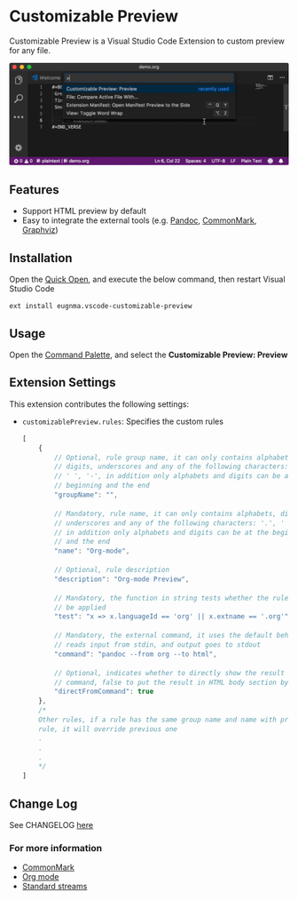 # Customizable Preview

Customizable Preview is a Visual Studio Code Extension to custom preview for any file.

![Demo](.readme/demo.gif)

## Features

* Support HTML preview by default
* Easy to integrate the external tools (e.g. [Pandoc](https://pandoc.org), [CommonMark](https://github.com/commonmark/CommonMark/wiki/List-of-CommonMark-Implementations), [Graphviz](http://www.graphviz.org))

## Installation

Open the [Quick Open](https://code.visualstudio.com/docs/getstarted/tips-and-tricks#_quick-open), and execute the below command, then restart Visual Studio Code

```
ext install eugnma.vscode-customizable-preview
```

## Usage

Open the [Command Palette](https://code.visualstudio.com/docs/getstarted/userinterface#_command-palette), and select the **Customizable Preview: Preview**

## Extension Settings

This extension contributes the following settings:

* `customizablePreview.rules`: Specifies the custom rules
    ```js
    [
        {
            // Optional, rule group name, it can only contains alphabets,
            // digits, underscores and any of the following characters: '.',
            // ' ', '-', in addition only alphabets and digits can be at the
            // beginning and the end
            "groupName": "",

            // Mandatory, rule name, it can only contains alphabets, digits,
            // underscores and any of the following characters: '.', ' ', '-',
            // in addition only alphabets and digits can be at the beginning
            // and the end
            "name": "Org-mode",

            // Optional, rule description
            "description": "Org-mode Preview",

            // Mandatory, the function in string tests whether the rule should
            // be applied
            "test": "x => x.languageId == 'org' || x.extname == '.org'",

            // Mandatory, the external command, it uses the default behaviour
            // reads input from stdin, and output goes to stdout
            "command": "pandoc --from org --to html",

            // Optional, indicates whether to directly show the result from
            // command, false to put the result in HTML body section by default
            "directFromCommand": true
        },
        /*
        Other rules, if a rule has the same group name and name with previous
        rule, it will override previous one
        .
        .
        .
        */
    ]
    ```

## Change Log

See CHANGELOG [here](CHANGELOG.md)

### For more information

* [CommonMark](https://commonmark.org)
* [Org mode](https://orgmode.org)
* [Standard streams](https://en.wikipedia.org/wiki/Standard_streams)

